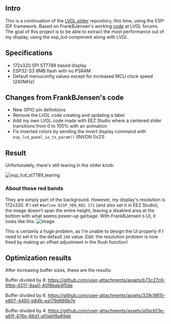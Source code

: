 ## Intro
This is a continuation of the [LVGL slider](https://github.com/zalexzperez/LVGL_slider) repository, this time, using the ESP-IDF framework.
Based on FrankBJensen's working [code](https://forum.lvgl.io/t/gestures-are-slow-perceiving-only-detecting-one-of-5-10-tries/18515/62) at LVGL forums.
The goal of this project is to be able to extract the most performance out of my display, using the esp_lcd component along with LVGL. 

## Specifications
  - 172x320 SPI ST7789 based display
  - ESP32-S3 8MB flash with no PSRAM
  - Default menuconfig values except for increased MCU clock speed (240MHz)

## Changes from FrankBJensen's code
  - New GPIO pin definitions
  - Remove the LVGL code creating and updating a label
  - Add my own LVGL code made with EEZ Studio where a centered slider transitions from 0 to 100% with an animation
  - Fix inverted colors by sending the invert display command with `esp_lcd_panel_io_tx_param()` (INVON 0x21)

## Result
Unfortunately, there's still tearing in the slider knob:

![esp_lcd_st7789_tearing](https://github.com/user-attachments/assets/cbf28dd0-e4c6-48b0-b794-e08296ce0f0b)

### About those red bands
They are simply part of the background. 
However, my display's resolution is 172x320. If I set `#define DISP_VER_RES 172` (and also set it in EEZ Studio), the image doesn’t span the entire height, leaving a disabled area at the bottom with what seems power-up garbage. With FrankBJensen's UI, it looks like this:
![image](https://github.com/user-attachments/assets/39bbd574-205c-40db-af19-0c0fee7d5c35). 

This is certainly a huge problem, as I'm unable to design the UI properly if I need to set it to the default `240` value.
Edit: the resolution problem is now fixed by making an offset adjustment in the flush function! 

## Optimization results ##
After increasing buffer sizes, these are the results:

Buffer divided by 8:
https://github.com/user-attachments/assets/b73c27c6-9fbb-4317-8aa0-40f8beb4f5de

Buffer divided by 6:
https://github.com/user-attachments/assets/329c9815-e807-4460-b84b-ea179d666b7e

Buffer divided by 4:
https://github.com/user-attachments/assets/a5bcbf3e-a81f-476e-86d1-af0ebf8a89eb

